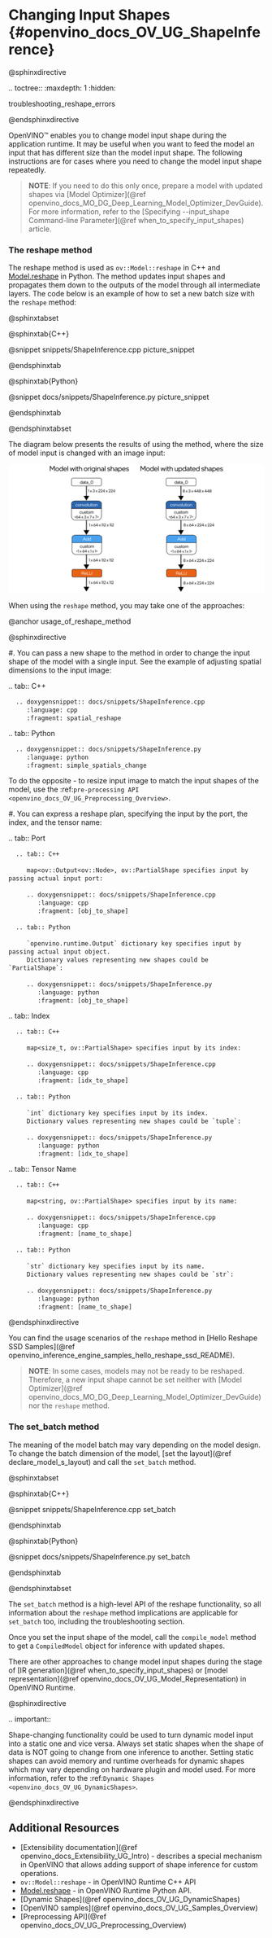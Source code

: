 # Changing Input Shapes {#openvino_docs_OV_UG_ShapeInference}

@sphinxdirective

.. toctree::
   :maxdepth: 1
   :hidden:

   troubleshooting_reshape_errors

@endsphinxdirective


OpenVINO™ enables you to change model input shape during the application runtime. It may be useful when you want to feed the model an input that has different size than the model input shape. The following instructions are for cases where you need to change the model input shape repeatedly.

> **NOTE**:  If you need to do this only once, prepare a model with updated shapes via [Model Optimizer](@ref openvino_docs_MO_DG_Deep_Learning_Model_Optimizer_DevGuide). For more information, refer to the [Specifying --input_shape Command-line Parameter](@ref when_to_specify_input_shapes) article.

### The reshape method

The reshape method is used as `ov::Model::reshape` in C++ and [Model.reshape](api/ie_python_api/_autosummary/openvino.runtime.Model.html#openvino.runtime.Model.reshape) in Python. The method updates input shapes and propagates them down to the outputs of the model through all intermediate layers.
The code below is an example of how to set a new batch size with the `reshape` method:

@sphinxtabset

@sphinxtab{C++}

@snippet snippets/ShapeInference.cpp picture_snippet

@endsphinxtab

@sphinxtab{Python}

@snippet docs/snippets/ShapeInference.py picture_snippet

@endsphinxtab

@endsphinxtabset

The diagram below presents the results of using the method, where the size of model input is changed with an image input:

![shape_inference_explained](./img/original_vs_reshaped_model.svg)

When using the `reshape` method, you may take one of the approaches:

@anchor usage_of_reshape_method

@sphinxdirective

#. You can pass a new shape to the method in order to change the input shape of the model with a single input. See the example of adjusting spatial dimensions to the input image:

   .. tab:: C++
   
      .. doxygensnippet:: docs/snippets/ShapeInference.cpp
         :language: cpp
         :fragment: spatial_reshape
   
   .. tab:: Python
   
      .. doxygensnippet:: docs/snippets/ShapeInference.py
         :language: python
         :fragment: simple_spatials_change


   To do the opposite - to resize input image to match the input shapes of the model, use the :ref:`pre-processing API <openvino_docs_OV_UG_Preprocessing_Overview>`.


#. You can express a reshape plan, specifying the input by the port, the index, and the tensor name:

   .. tab:: Port
   
      .. tab:: C++
   
         map<ov::Output<ov::Node>, ov::PartialShape specifies input by passing actual input port:
   
         .. doxygensnippet:: docs/snippets/ShapeInference.cpp
            :language: cpp
            :fragment: [obj_to_shape]
   
      .. tab:: Python
   
         `openvino.runtime.Output` dictionary key specifies input by passing actual input object.
         Dictionary values representing new shapes could be `PartialShape`:
   
         .. doxygensnippet:: docs/snippets/ShapeInference.py
            :language: python
            :fragment: [obj_to_shape]
   
   .. tab:: Index
   
      .. tab:: C++
   
         map<size_t, ov::PartialShape> specifies input by its index:
   
         .. doxygensnippet:: docs/snippets/ShapeInference.cpp
            :language: cpp
            :fragment: [idx_to_shape]
   
      .. tab:: Python
   
         `int` dictionary key specifies input by its index.
         Dictionary values representing new shapes could be `tuple`:
   
         .. doxygensnippet:: docs/snippets/ShapeInference.py
            :language: python
            :fragment: [idx_to_shape]
   
   .. tab:: Tensor Name
   
      .. tab:: C++
   
         map<string, ov::PartialShape> specifies input by its name:
   
         .. doxygensnippet:: docs/snippets/ShapeInference.cpp
            :language: cpp
            :fragment: [name_to_shape]
   
      .. tab:: Python
   
         `str` dictionary key specifies input by its name.
         Dictionary values representing new shapes could be `str`:
   
         .. doxygensnippet:: docs/snippets/ShapeInference.py
            :language: python
            :fragment: [name_to_shape]

@endsphinxdirective


You can find the usage scenarios of the `reshape` method in [Hello Reshape SSD Samples](@ref openvino_inference_engine_samples_hello_reshape_ssd_README).

> **NOTE**: In some cases, models may not be ready to be reshaped. Therefore, a new input shape cannot be set neither with [Model Optimizer](@ref openvino_docs_MO_DG_Deep_Learning_Model_Optimizer_DevGuide) nor the `reshape` method.

### The set_batch method

The meaning of the model batch may vary depending on the model design.
To change the batch dimension of the model, [set the layout](@ref declare_model_s_layout) and call the `set_batch` method.

@sphinxtabset

@sphinxtab{C++}

@snippet snippets/ShapeInference.cpp set_batch

@endsphinxtab

@sphinxtab{Python}

@snippet docs/snippets/ShapeInference.py set_batch

@endsphinxtab

@endsphinxtabset

The `set_batch` method is a high-level API of the reshape functionality, so all information about the `reshape` method implications are applicable for `set_batch` too, including the troubleshooting section.

Once you set the input shape of the model, call the `compile_model` method to get a `CompiledModel` object for inference with updated shapes.

There are other approaches to change model input shapes during the stage of [IR generation](@ref when_to_specify_input_shapes) or [model representation](@ref openvino_docs_OV_UG_Model_Representation) in OpenVINO Runtime.

@sphinxdirective

.. important::

   Shape-changing functionality could be used to turn dynamic model input into a static one and vice versa. Always set static shapes when the shape of data is NOT going to change from one inference to another. Setting static shapes can avoid memory and runtime overheads for dynamic shapes which may vary depending on hardware plugin and model used. For more information, refer to the :ref:`Dynamic Shapes <openvino_docs_OV_UG_DynamicShapes>`.

@endsphinxdirective


## Additional Resources

* [Extensibility documentation](@ref openvino_docs_Extensibility_UG_Intro) - describes a special mechanism in OpenVINO that allows adding support of shape inference for custom operations.
* `ov::Model::reshape` - in OpenVINO Runtime C++ API
* [Model.reshape](api/ie_python_api/_autosummary/openvino.runtime.Model.html#openvino.runtime.Model.reshape) - in OpenVINO Runtime Python API.
* [Dynamic Shapes](@ref openvino_docs_OV_UG_DynamicShapes)
* [OpenVINO samples](@ref openvino_docs_OV_UG_Samples_Overview)
* [Preprocessing API](@ref openvino_docs_OV_UG_Preprocessing_Overview)
